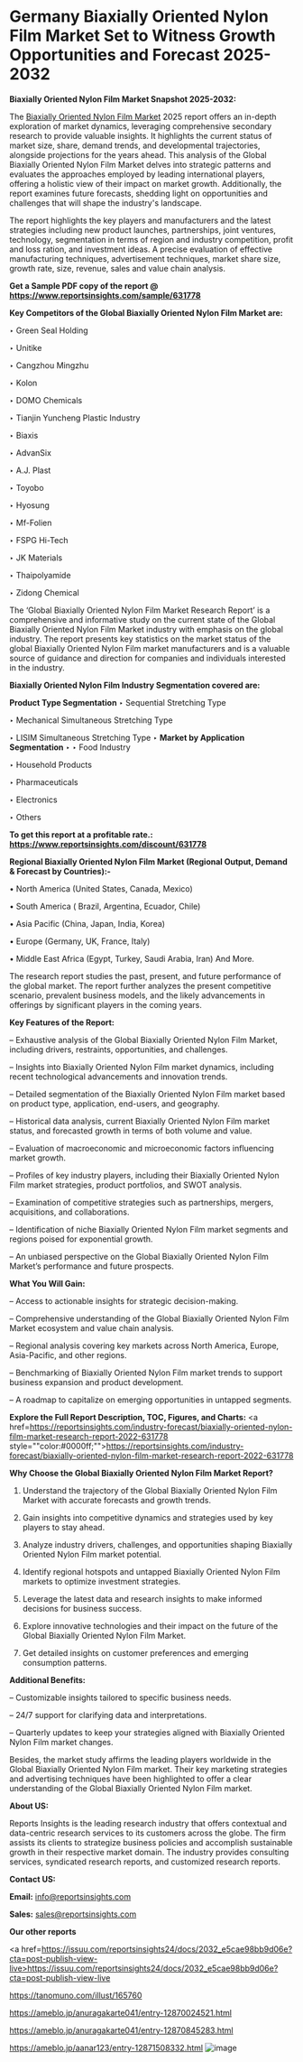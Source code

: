 # Germany Biaxially Oriented Nylon Film Market Set to Witness Growth Opportunities and Forecast 2025-2032

<strong>Biaxially Oriented Nylon Film Market Snapshot 2025-2032:</strong>

The <a href=https://www.reportsinsights.com/sample/631778>Biaxially Oriented Nylon Film Market</a> 2025 report offers an in-depth exploration of market dynamics, leveraging comprehensive secondary research to provide valuable insights. It highlights the current status of market size, share, demand trends, and developmental trajectories, alongside projections for the years ahead. This analysis of the Global Biaxially Oriented Nylon Film Market delves into strategic patterns and evaluates the approaches employed by leading international players, offering a holistic view of their impact on market growth. Additionally, the report examines future forecasts, shedding light on opportunities and challenges that will shape the industry's landscape.

The report highlights the key players and manufacturers and the latest strategies including new product launches, partnerships, joint ventures, technology, segmentation in terms of region and industry competition, profit and loss ration, and investment ideas. A precise evaluation of effective manufacturing techniques, advertisement techniques, market share size, growth rate, size, revenue, sales and value chain analysis.

<strong>Get a Sample PDF copy of the report @ <a href=https://www.reportsinsights.com/sample/631778 style=color:#0000ff;>https://www.reportsinsights.com/sample/631778</a></strong>

<strong>Key Competitors of the Global Biaxially Oriented Nylon Film Market are:</strong>

‣ Green Seal Holding

‣ Unitike

‣ Cangzhou Mingzhu

‣ Kolon

‣ DOMO Chemicals

‣ Tianjin Yuncheng Plastic Industry

‣ Biaxis

‣ AdvanSix

‣ A.J. Plast

‣ Toyobo

‣ Hyosung

‣ Mf-Folien

‣ FSPG Hi-Tech

‣ JK Materials

‣ Thaipolyamide

‣ Zidong Chemical

The ‘Global Biaxially Oriented Nylon Film Market Research Report’ is a comprehensive and informative study on the current state of the Global Biaxially Oriented Nylon Film Market industry with emphasis on the global industry. The report presents key statistics on the market status of the global Biaxially Oriented Nylon Film market manufacturers and is a valuable source of guidance and direction for companies and individuals interested in the industry.

<strong>Biaxially Oriented Nylon Film Industry Segmentation covered are:</strong>

<strong>Product Type Segmentation</strong>
‣
Sequential Stretching Type

‣ Mechanical Simultaneous Stretching Type

‣ LISIM Simultaneous Stretching Type
‣ 
<strong>Market by Application Segmentation</strong>
‣
‣  Food Industry

‣ Household Products

‣ Pharmaceuticals

‣ Electronics

‣ Others

<strong>To get this report at a profitable rate.: <a href=https://www.reportsinsights.com/discount/631778 style=color:#0000ff;>https://www.reportsinsights.com/discount/631778</a></strong>

<strong>Regional Biaxially Oriented Nylon Film Market (Regional Output, Demand &amp; Forecast by Countries):-</strong>

• North America (United States, Canada, Mexico)

• South America ( Brazil, Argentina, Ecuador, Chile)

• Asia Pacific (China, Japan, India, Korea)

• Europe (Germany, UK, France, Italy)

• Middle East Africa (Egypt, Turkey, Saudi Arabia, Iran) And More.

The research report studies the past, present, and future performance of the global market. The report further analyzes the present competitive scenario, prevalent business models, and the likely advancements in offerings by significant players in the coming years.

<strong>Key Features of the Report:</strong>

– Exhaustive analysis of the Global Biaxially Oriented Nylon Film Market, including drivers, restraints, opportunities, and challenges.

– Insights into Biaxially Oriented Nylon Film market dynamics, including recent technological advancements and innovation trends.

– Detailed segmentation of the Biaxially Oriented Nylon Film market based on product type, application, end-users, and geography.

– Historical data analysis, current Biaxially Oriented Nylon Film market status, and forecasted growth in terms of both volume and value.

– Evaluation of macroeconomic and microeconomic factors influencing market growth.

– Profiles of key industry players, including their Biaxially Oriented Nylon Film market strategies, product portfolios, and SWOT analysis.

– Examination of competitive strategies such as partnerships, mergers, acquisitions, and collaborations.

– Identification of niche Biaxially Oriented Nylon Film market segments and regions poised for exponential growth.

– An unbiased perspective on the Global Biaxially Oriented Nylon Film Market’s performance and future prospects.

<strong>What You Will Gain:</strong>

– Access to actionable insights for strategic decision-making.

– Comprehensive understanding of the Global Biaxially Oriented Nylon Film Market ecosystem and value chain analysis.

– Regional analysis covering key markets across North America, Europe, Asia-Pacific, and other regions.

– Benchmarking of Biaxially Oriented Nylon Film market trends to support business expansion and product development.

– A roadmap to capitalize on emerging opportunities in untapped segments.

<strong>Explore the Full Report Description, TOC, Figures, and Charts:</strong>
<a href=https://reportsinsights.com/industry-forecast/biaxially-oriented-nylon-film-market-research-report-2022-631778 style=""color:#0000ff;"">https://reportsinsights.com/industry-forecast/biaxially-oriented-nylon-film-market-research-report-2022-631778</a>

<strong>Why Choose the Global Biaxially Oriented Nylon Film Market Report?</strong>

1. Understand the trajectory of the Global Biaxially Oriented Nylon Film Market with accurate forecasts and growth trends.

2. Gain insights into competitive dynamics and strategies used by key players to stay ahead.

3. Analyze industry drivers, challenges, and opportunities shaping Biaxially Oriented Nylon Film market potential.

4. Identify regional hotspots and untapped Biaxially Oriented Nylon Film markets to optimize investment strategies.

5. Leverage the latest data and research insights to make informed decisions for business success.

6. Explore innovative technologies and their impact on the future of the Global Biaxially Oriented Nylon Film Market.

7. Get detailed insights on customer preferences and emerging consumption patterns.

<strong>Additional Benefits:</strong>

– Customizable insights tailored to specific business needs.

– 24/7 support for clarifying data and interpretations.

– Quarterly updates to keep your strategies aligned with Biaxially Oriented Nylon Film market changes.

Besides, the market study affirms the leading players worldwide in the Global Biaxially Oriented Nylon Film market. Their key marketing strategies and advertising techniques have been highlighted to offer a clear understanding of the Global Biaxially Oriented Nylon Film market.

<strong><strong>About US</strong>:</strong>

Reports Insights is the leading research industry that offers contextual and data-centric research services to its customers across the globe. The firm assists its clients to strategize business policies and accomplish sustainable growth in their respective market domain. The industry provides consulting services, syndicated research reports, and customized research reports.

<strong>Contact US:</strong>

<p class=><b>Email:</b> <a href=mailto:info@reportsinsights.com>info@reportsinsights.com</a></p>
<p class=><b>Sales:</b> <a href=mailto:sales@reportsinsights.com>sales@reportsinsights.com</a></p>

<strong>Our other reports</strong>

<a href=https://issuu.com/reportsinsights24/docs/2032_e5cae98bb9d06e?cta=post-publish-view-live>https://issuu.com/reportsinsights24/docs/2032_e5cae98bb9d06e?cta=post-publish-view-live</a>

<a href=https://tanomuno.com/illust/165760>https://tanomuno.com/illust/165760</a>

<a href=https://ameblo.jp/anuragakarte041/entry-12870024521.html>https://ameblo.jp/anuragakarte041/entry-12870024521.html</a>

<a href=https://ameblo.jp/anuragakarte041/entry-12870845283.html>https://ameblo.jp/anuragakarte041/entry-12870845283.html</a>

<a href=https://ameblo.jp/aanar123/entry-12871508332.html>https://ameblo.jp/aanar123/entry-12871508332.html</a>
![image](https://github.com/user-attachments/assets/c7cf90db-0821-4ff6-92c7-c247ee50b04e)
